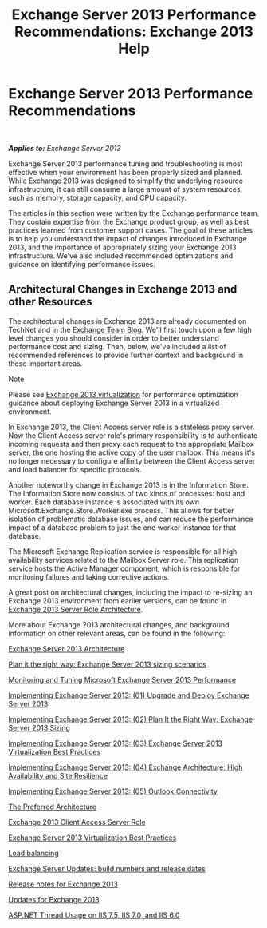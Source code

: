﻿---
title: 'Exchange Server 2013 Performance Recommendations: Exchange 2013 Help'
TOCTitle: Exchange Server 2013 Performance Recommendations
ms:assetid: 6d0aea68-10d5-4a18-b632-a814ce3daa43
ms:mtpsurl: https://technet.microsoft.com/en-us/library/Dn879084(v=EXCHG.150)
ms:contentKeyID: 63917937
ms.date: 12/09/2016
mtps_version: v=EXCHG.150
---

# Exchange Server 2013 Performance Recommendations

 

_**Applies to:** Exchange Server 2013_


Exchange Server 2013 performance tuning and troubleshooting is most effective when your environment has been properly sized and planned. While Exchange 2013 was designed to simplify the underlying resource infrastructure, it can still consume a large amount of system resources, such as memory, storage capacity, and CPU capacity.

The articles in this section were written by the Exchange performance team. They contain expertise from the Exchange product group, as well as best practices learned from customer support cases. The goal of these articles is to help you understand the impact of changes introduced in Exchange 2013, and the importance of appropriately sizing your Exchange 2013 infrastructure. We've also included recommended optimizations and guidance on identifying performance issues.

## Architectural Changes in Exchange 2013 and other Resources

The architectural changes in Exchange 2013 are already documented on TechNet and in the [Exchange Team Blog](https://go.microsoft.com/fwlink/p/?linkid=35786). We'll first touch upon a few high level changes you should consider in order to better understand performance cost and sizing. Then, below, we've included a list of recommended references to provide further context and background in these important areas.


> [!NOTE]
> Please see <A href="exchange-2013-virtualization-exchange-2013-help.md">Exchange 2013 virtualization</A> for performance optimization guidance about deploying Exchange Server 2013 in a virtualized environment.



In Exchange 2013, the Client Access server role is a stateless proxy server. Now the Client Access server role's primary responsibility is to authenticate incoming requests and then proxy each request to the appropriate Mailbox server, the one hosting the active copy of the user mailbox. This means it's no longer necessary to configure affinity between the Client Access server and load balancer for specific protocols.

Another noteworthy change in Exchange 2013 is in the Information Store. The Information Store now consists of two kinds of processes: host and worker. Each database instance is associated with its own Microsoft.Exchange.Store.Worker.exe process. This allows for better isolation of problematic database issues, and can reduce the performance impact of a database problem to just the one worker instance for that database.

The Microsoft Exchange Replication service is responsible for all high availability services related to the Mailbox Server role. This replication service hosts the Active Manager component, which is responsible for monitoring failures and taking corrective actions.

A great post on architectural changes, including the impact to re-sizing an Exchange 2013 environment from earlier versions, can be found in [Exchange 2013 Server Role Architecture](https://go.microsoft.com/fwlink/p/?linkid=523735).

More about Exchange 2013 architectural changes, and background information on other relevant areas, can be found in the following:

[Exchange Server 2013 Architecture](https://go.microsoft.com/fwlink/p/?linkid=523769)

[Plan it the right way: Exchange Server 2013 sizing scenarios](https://go.microsoft.com/fwlink/p/?linkid=523773)

[Monitoring and Tuning Microsoft Exchange Server 2013 Performance](https://go.microsoft.com/fwlink/p/?linkid=523774)

[Implementing Exchange Server 2013: (01) Upgrade and Deploy Exchange Server 2013](https://go.microsoft.com/fwlink/p/?linkid=523775)

[Implementing Exchange Server 2013: (02) Plan It the Right Way: Exchange Server 2013 Sizing](https://go.microsoft.com/fwlink/p/?linkid=523776)

[Implementing Exchange Server 2013: (03) Exchange Server 2013 Virtualization Best Practices](https://go.microsoft.com/fwlink/p/?linkid=523777)

[Implementing Exchange Server 2013: (04) Exchange Architecture: High Availability and Site Resilience](https://go.microsoft.com/fwlink/p/?linkid=523779)

[Implementing Exchange Server 2013: (05) Outlook Connectivity](https://go.microsoft.com/fwlink/p/?linkid=523781)

[The Preferred Architecture](https://go.microsoft.com/fwlink/p/?linkid=523782)

[Exchange 2013 Client Access Server Role](https://go.microsoft.com/fwlink/p/?linkid=386373)

[Exchange Server 2013 Virtualization Best Practices](https://go.microsoft.com/fwlink/p/?linkid=523783)

[Load balancing](load-balancing-exchange-2013-help.md)

[Exchange Server Updates: build numbers and release dates](https://technet.microsoft.com/en-us/library/hh135098\(v=exchg.150\))

[Release notes for Exchange 2013](release-notes-for-exchange-2013-exchange-2013-help.md)

[Updates for Exchange 2013](updates-for-exchange-2013-exchange-2013-help.md)

[ASP.NET Thread Usage on IIS 7.5, IIS 7.0, and IIS 6.0](https://go.microsoft.com/fwlink/p/?linkid=169626)

